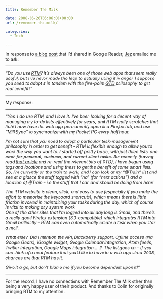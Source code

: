 ```yaml
---
title: Remember The Milk

date: 2008-06-26T06:06:00+00:00
url: /remember-the-milk/

categories:
  - Tech

---
```

In response to [a blog post][1] that I’d shared in Google Reader, [Jez][2] emailed me to ask:

* * *

_“Do you use [RTM][3]? It’s always been one of those web apps that seem really useful, but I’ve never made the leap to actually using it in anger. I suppose you need to adopt it in tandem with the five-point [GTD][4] philosophy to get real benefit?”_

* * *

My response:

* * *

_“Yes, I do use RTM, and I love it. I’ve been looking for a decent way of managing my to-do lists effectively for years, and RTM really scratches that itch! I now have the web app permanently open in a Firefox tab, and use “MilkSync” to synchronize with my Pocket PC every half hour._

_I’m not sure that you need to adopt a particular task-management philosophy in order to get benefit – RTM is flexible enough to allow you to work the way you want to. I started off pretty basic, with just three lists, one each for personal, business, and current client tasks. But recently (having read [that article][1] and re-read the relevant bits of GTD), I have begun using tags and locations and using these to get the benefit of some smart lists. So, I’m currently on the train to work, and I can look at my “@Train” list and see at a glance the stuff tagged with “na” (for “next actions”) and a location of @Train – i.e the stuff that I can and should be doing from here!_

_The RTM website is clean, slick, and easy to use (especially if you make the effort to memorise the keyboard shortcuts), which means there is little friction involved in maintaining your tasks during the day, which of course is vital to making any system work.  
One of the other sites that I’m logged into all day long is Gmail, and there’s a really good Firefox extension (3.0-compatible) which integrates RTM into Gmail brilliantly – RTM can even automatically create a task when you star a mail._

_What else?  Did I mention the API, Blackberry support, Offline access (via Google Gears), iGoogle widget, Google Calendar integration, Atom feeds, Twitter integration, Google Maps integration&#8230;..?  The list goes on – if you can think of a neat feature that you’d like to have in a web app circa 2008, chances are that RTM has it._

_Give it a go, but don’t blame me if you become dependent upon it!”_

* * *

For the record, I have no connections with Remember The Milk other than being a very happy user of their product. And thanks to Colin for originally bringing RTM to my attention.

 [1]: http://blog.rememberthemilk.com/2008/05/guest-post-advanced-gtd-with-remember.html
 [2]: http://jpg1723.blogspot.com/
 [3]: http://www.rememberthemilk.com
 [4]: http://en.wikipedia.org/wiki/Getting_Things_Done